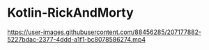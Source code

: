 # Kotlin-RickAndMorty



https://user-images.githubusercontent.com/88456285/207177882-5227bdac-2377-4ddd-a1f1-bc8078586274.mp4

